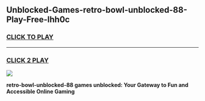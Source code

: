 
## Unblocked-Games-retro-bowl-unblocked-88-Play-Free-lhh0c
<h3>
<a href="https://premium76.site?title=retro-bowl-unblocked-88&ref=23A">CLICK TO PLAY</a></h3>
<hr>

<h3>
<a href="https://premium76.site?title=retro-bowl-unblocked-88&ref=23A">CLICK 2 PLAY</a>
  
</h3>

<a href="https://premium76.site?title=retro-bowl-unblocked-88&ref=23A"><img src="https://clearcache.store/games.png"></a>


**retro-bowl-unblocked-88 games unblocked: Your Gateway to Fun and Accessible Online Gaming**
